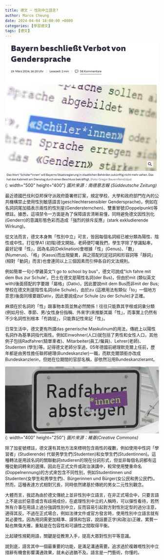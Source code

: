 ```yaml
---
title: 德文 ─ 性別中立語言?
author: Marco Cheung
date: 2024-04-04 18:00:00 +0800
categories: [學習德文]
tags: [德文]
---
```


![gendersprache](/images/gendersprache.png){: width="500" height="400"}
_圖片來源：南德意志報 (Süddeutsche Zeitung)_


最近德國巴伐利亞邦保守派政府簽署修訂案，規定學校、大學和政府部門在內的公共機構禁止使用性別敏感語言(geschlechtersensibler Gendersprache)，例如在名詞詞尾加插表示兩性的性別星(Gendersternchen)、雙重冒號(Doppelpunkt)等標註。據悉，這項禁令一方面是為了保障語言清晰易懂，同時避免德文因性別化(Gendern)的意識形態色彩而造成「強烈的排斥反應」(stark exkludierende Wirkung)。

從文法而言，德文本身無「性別中立」可言，皆因每個名詞經已被分類為陽性、陰性或中性。打從學A1 (初階)德文開始，老師便叮囑我們，學生字除了學識點串，最好記埋「性」，因為名詞(Deklination)會根據「性」(Genus)、「數」(Numerus)、「格」(Kasus)而出現變異，與之搭配的定冠詞和形容詞等「靜詞」(相對「動詞」而言)也會連同以上三個因素而引伸各自的文法規則。

例如簡單一句小學雞英文"I go to school by bus"，德文可說成"Ich fahre mit dem Bus zur Schule'。巴士在德文是陽性名詞(der Bus)，但由於mit (類似英文with)後面搭配的字要跟「屬格」(Dativ)，因此要說mit dem Bus而非mit der Bus; 學校在德文則是陰性名詞(die Schule)，由於zu (這裡用法有類似「to」一個地方意思)後面同樣要跟Dativ，因此要說成zur Schule (zu der Schule)才正確。

麻煩在於名詞的「性」跟事物本質並無必然關係！往往只能靠其字根或詞𢑥分類(例如月份、季節、男/女性身份指稱、外來字)來推斷其屬「性」，而事實上仍然有不少名詞性別根本「冇路捉」，只能靠記性來記「性」。

日常生活中，德文更有所謂das generische Maskulinum的用法，傳統上以陽性名詞作為基準詞指代兩性。例如Einwohner(人口)就包括了男性和女性人口，其他例子包括Radfahrer(騎單車者)、Mitarbeiter(員工/僱員)、Lehrer(老師)、Studenten (學生)等。記得德文老師分享過，05年德國前總理默克爾上任前，歷年都是由男性擔任聯邦總理(Bundeskanzler)一職，而默克爾頭銜亦改成Bundeskanzler*in*，但她在位期間的官邸名稱，卻依然沿用Bundeskanzleramt。

![radfahrer-absteigen](/images/radfahrer-absteigen.jpg){: width="400" height="250"}
_圖片來源：維基(Creative Commons)_

除了加星號標註，德文還有其他方法來標明包含兩性的複數，例如使用中性詞「學習者」(Studierende) 代替男學生們(Studenten)和女學生們(Studentinnen)。這種轉法是用該名詞的關聯動詞studieren的現在分詞形式，但並非每個名詞都有這種從動詞轉來的選擇。因此在正式文件或政治演講中，較常使用雙重命名(Doppelnennung)的方式來包含不同性別，例如Studentinnen und Studenten(女學生和男學生們)、Bürgerinnen und Bürger(女公民和男公民們)。然而，這種表達方式相對冗長，同時依然建基於傳統的男女二元性別觀念。

大體而言，我認為由於德文傳統上並非性別中立語言，在非正式場合中，只要言語上不是出於惡意或含有歧視成份，在處理性別中立的人稱時，可以彈性看待，若然煞有介事在用語上過分強調性別中立，反而容易引起對方對性別定型的過分注意，適得其反。不過在正式場合，例如法律文件或官方發言時，使用性別中立語言就有其必要性。因為用詞需更加精準、謹慎和包容，說話要正字(和政治)正確，累贅一點也無傷大雅，重點是在包容性和可讀性之間取得平衡。

比起硬性規範用語，關鍵是從教育入手，提高大眾對性別平等意識。

說到底，語言其中一個最重要的功能，是滿足溝通需要。追求過於複雜嘅性別中立措辭有機會影響溝通效果，就未必過猶不及。語言是一門藝術，你懂的。